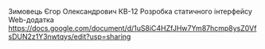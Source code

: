 Зимовець Єгор Олександрович КВ-12 Розробка статичного інтерфейсу Web-додатка https://docs.google.com/document/d/1uS8iC4HZfJHw7Ym87hcmp8ysZ0VfsDUN2z1Y3nwtqys/edit?usp=sharing
